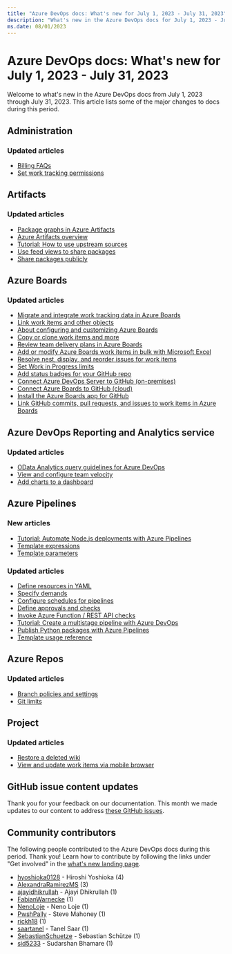```yaml
---
title: "Azure DevOps docs: What's new for July 1, 2023 - July 31, 2023"
description: "What's new in the Azure DevOps docs for July 1, 2023 - July 31, 2023."
ms.date: 08/01/2023
---
```


# Azure DevOps docs: What's new for July 1, 2023 - July 31, 2023

Welcome to what's new in the Azure DevOps docs from July 1, 2023 through July 31, 2023. This article lists some of the major changes to docs during this period.

## Administration

### Updated articles

- [Billing FAQs](/azure/devops/organizations/billing/billing-faq)
- [Set work tracking permissions](/azure/devops/organizations/security/set-permissions-access-work-tracking)

## Artifacts

### Updated articles

- [Package graphs in Azure Artifacts](/azure/devops/artifacts/concepts/package-graph)
- [Azure Artifacts overview](/azure/devops/artifacts/start-using-azure-artifacts)
- [Tutorial: How to use upstream sources](/azure/devops/artifacts/tutorials/protect-oss-packages-with-upstream-sources)
- [Use feed views to share packages](/azure/devops/artifacts/feeds/views)
- [Share packages publicly](/azure/devops/artifacts/tutorials/share-packages-publicly)

## Azure Boards

### Updated articles

- [Migrate and integrate work tracking data in Azure Boards](/azure/devops/boards/extensions/migrate-integrate)
- [Link work items and other objects](/azure/devops/boards/backlogs/add-link)
- [About configuring and customizing Azure Boards](/azure/devops/boards/configure-customize)
- [Copy or clone work items and more](/azure/devops/boards/backlogs/copy-clone-work-items)
- [Review team delivery plans in Azure Boards](/azure/devops/boards/plans/review-team-plans)
- [Add or modify Azure Boards work items in bulk with Microsoft Excel](/azure/devops/boards/backlogs/office/bulk-add-modify-work-items-excel)
- [Resolve nest, display, and reorder issues for work items](/azure/devops/boards/backlogs/resolve-backlog-reorder-issues)
- [Set Work in Progress limits](/azure/devops/boards/boards/wip-limits)
- [Add status badges for your GitHub repo](/azure/devops/boards/github/configure-status-badges)
- [Connect Azure DevOps Server to GitHub (on-premises)](/azure/devops/boards/github/connect-on-premises-to-github)
- [Connect Azure Boards to GitHub (cloud)](/azure/devops/boards/github/connect-to-github)
- [Install the Azure Boards app for GitHub](/azure/devops/boards/github/install-github-app)
- [Link GitHub commits, pull requests, and issues to work items in Azure Boards](/azure/devops/boards/github/link-to-from-github)

## Azure DevOps Reporting and Analytics service

### Updated articles

- [OData Analytics query guidelines for Azure DevOps](/azure/devops/report/extend-analytics/odata-query-guidelines)
- [View and configure team velocity](/azure/devops/report/dashboards/team-velocity)
- [Add charts to a dashboard](/azure/devops/report/dashboards/add-charts-to-dashboard)

## Azure Pipelines

### New articles

- [Tutorial: Automate Node.js deployments with Azure Pipelines](/azure/devops/pipelines/ecosystems/nodejs-tutorial)
- [Template expressions](/azure/devops/pipelines/process/template-expressions)
- [Template parameters](/azure/devops/pipelines/process/template-parameters)

### Updated articles

- [Define resources in YAML](/azure/devops/pipelines/process/resources)
- [Specify demands](/azure/devops/pipelines/process/demands)
- [Configure schedules for pipelines](/azure/devops/pipelines/process/scheduled-triggers)
- [Define approvals and checks](/azure/devops/pipelines/process/approvals)
- [Invoke Azure Function / REST API checks](/azure/devops/pipelines/process/invoke-checks)
- [Tutorial: Create a multistage pipeline with Azure DevOps](/azure/devops/pipelines/process/create-multistage-pipeline)
- [Publish Python packages with Azure Pipelines](/azure/devops/pipelines/artifacts/pypi)
- [Template usage reference](/azure/devops/pipelines/process/templates)

## Azure Repos

### Updated articles

- [Branch policies and settings](/azure/devops/repos/git/branch-policies)
- [Git limits](/azure/devops/repos/git/limits)

## Project

### Updated articles

- [Restore a deleted wiki](/azure/devops/project/wiki/restore-deleted-wiki)
- [View and update work items via mobile browser](/azure/devops/project/navigation/mobile-work)

## GitHub issue content updates

Thank you for your feedback on our documentation. This month we made updates to our content to address [these GitHub issues](https://github.com/MicrosoftDocs/azure-devops-docs/issues?q=linked%3Apr+is%3Aissue+is%3Aclosed+closed%3A2023-07-01..2023-07-31).

## Community contributors

The following people contributed to the Azure DevOps docs during this period. Thank you! Learn how to contribute by following the links under "Get involved" in the [what's new landing page](index.yml).

- [hyoshioka0128](https://github.com/hyoshioka0128) - Hiroshi Yoshioka (4)
- [AlexandraRamirezMS](https://github.com/AlexandraRamirezMS) (3)
- [ajayidhikrullah](https://github.com/ajayidhikrullah) - Ajayi Dhikrullah (1)
- [FabianWarnecke](https://github.com/FabianWarnecke) (1)
- [NenoLoje](https://github.com/NenoLoje) - Neno Loje (1)
- [PwshPally](https://github.com/PwshPally) - Steve Mahoney (1)
- [rickh18](https://github.com/rickh18) (1)
- [saartanel](https://github.com/saartanel) - Tanel Saar (1)
- [SebastianSchuetze](https://github.com/SebastianSchuetze) - Sebastian Schütze (1)
- [sid5233](https://github.com/sid5233) - Sudarshan Bhamare (1)
